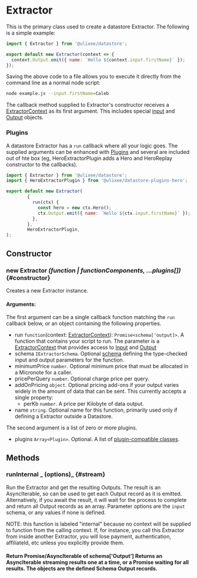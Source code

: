 # Extractor

This is the primary class used to create a datastore Extractor. The following is a simple example:

```js
import { Extractor } from '@ulixee/datastore';

export default new Extractor(context => {
  context.Output.emit({ name: `Hello ${context.input.firstName}` });
});
```

Saving the above code to a file allows you to execute it directly from the command line as a normal node script:

```bash
node example.js --input.firstName=Caleb
```

The callback method supplied to Extractor's constructor receives a [ExtractorContext](./extractor-context.md) as its first argument. This includes special [input](./input.md) and [Output](./output.md) objects.

### Plugins

A datastore Extractor has a `run` callback where all your logic goes. The supplied arguments can be enhanced with [Plugins](../advanced/plugins.md) and several are included out of hte box (eg, HeroExtractorPlugin adds a Hero and HeroReplay constructor to the callbacks).

```js
import { Extractor } from '@ulixee/datastore';
import { HeroExtractorPlugin } from '@ulixee/datastore-plugins-hero';

export default new Extractor(
        {
          run(ctx) {
            const hero = new ctx.Hero();
            ctx.Output.emit({ name: `Hello ${ctx.input.firstName}` });
          },
        },
        HeroExtractorPlugin,
);
```

## Constructor

### new Extractor _(function | functionComponents, ...plugins[])_ {#constructor}

Creates a new Extractor instance.

#### **Arguments**:

The first argument can be a single callback function matching the `run` callback below, or an object containing the following properties.

- run `function`(context: [ExtractorContext](./extractor-context.md)): `Promise<schema['output]>`. A function that contains your script to run. The parameter is a [ExtractorContext](./extractor-context.md) that provides access to [Input](./input.md) and [Output](./output.md)
- schema `IExtractorSchema`. Optional [schema](../advanced/extractor-schemas.md) defining the type-checked input and output parameters for the function.
- minimumPrice `number`. Optional minimum price that must be allocated in a Micronote for a caller.
- pricePerQuery `number`. Optional charge price per query.
- addOnPricing `object`. Optional pricing add-ons if your output varies widely in the amount of data that can be sent. This currently accepts a single property:
  - perKb `number`. A price per Kilobyte of data output.
- name `string`. Optional name for this function, primarily used only if defining a Extractor outside a Datastore.

The second argument is a list of zero or more plugins.

- plugins `Array<Plugin>`. Optional. A list of [plugin-compatible classes](../advanced/plugins).

## Methods

### runInternal _ (options)_ {#stream}

Run the Extractor and get the resulting Outputs. The result is an AsyncIterable, so can be used to get each Output record as it is emitted. Alternatively, if you await the result, it will wait for the process to complete and return all Output records as an array. Parameter options are the `input` schema, or any values if none is defined.

NOTE: this function is labeled "internal" because no context will be supplied to function from the calling context. If, for instance, you call this Extractor from inside another Extractor, you will lose payment, authentication, affiliateId, etc unless you explicitly provide them.

#### Return Promise/AsyncIterable of schema['Output'] Returns an AsyncIterable streaming results one at a time, or a Promise waiting for all results. The objects are the defined Schema Output records.

